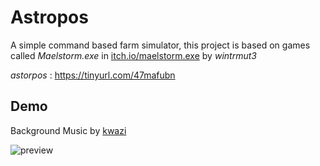 
# Astropos

A simple command based farm simulator, this project is based on games called *Maelstorm.exe* in [itch.io/maelstorm.exe](https://wintrmut3.itch.io/maelstromexe) by *wintrmut3*

*astorpos* : https://tinyurl.com/47mafubn

## Demo

Background Music by [kwazi](https://freesound.org/people/kwazi/sounds/56371)

![preview](demo.gif)

